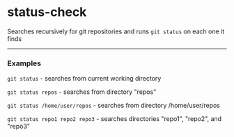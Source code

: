 # status-check

Searches recursively for git repositories and runs `git status` on each one it finds

---

### Examples

`git status` - searches from current working directory

`git status repos` - searches from directory "repos"

`git status /home/user/repos` - searches from directory /home/user/repos

`git status repo1 repo2 repo3` - searches directories "repo1", "repo2", and "repo3"
